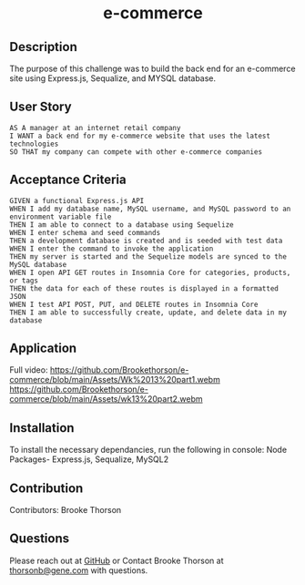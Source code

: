 

<h1 align="center">e-commerce</h1>


## Description
The purpose of this challenge was to build the back end for an e-commerce site using Express.js, Sequalize, and MYSQL database. 

## User Story 
    AS A manager at an internet retail company
    I WANT a back end for my e-commerce website that uses the latest technologies
    SO THAT my company can compete with other e-commerce companies 

## Acceptance Criteria
    GIVEN a functional Express.js API
    WHEN I add my database name, MySQL username, and MySQL password to an environment variable file
    THEN I am able to connect to a database using Sequelize
    WHEN I enter schema and seed commands
    THEN a development database is created and is seeded with test data
    WHEN I enter the command to invoke the application
    THEN my server is started and the Sequelize models are synced to the MySQL database
    WHEN I open API GET routes in Insomnia Core for categories, products, or tags
    THEN the data for each of these routes is displayed in a formatted JSON
    WHEN I test API POST, PUT, and DELETE routes in Insomnia Core
    THEN I am able to successfully create, update, and delete data in my database   

## Application
Full video:
     https://github.com/Brookethorson/e-commerce/blob/main/Assets/Wk%2013%20part1.webm
     https://github.com/Brookethorson/e-commerce/blob/main/Assets/wk13%20part2.webm



## Installation
To install the necessary dependancies, run the following in console: 
Node Packages- Express.js, Sequalize, MySQL2


## Contribution
​Contributors: Brooke Thorson



## Questions
Please reach out at [GitHub](https://github.com/Brookethorson) 
or 
Contact Brooke Thorson at thorsonb@gene.com with questions.




